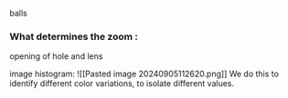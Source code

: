 balls
### What determines the zoom :
opening of hole and lens


image histogram:
![[Pasted image 20240905112620.png]]
We do this to identify different color variations, to isolate different values.

